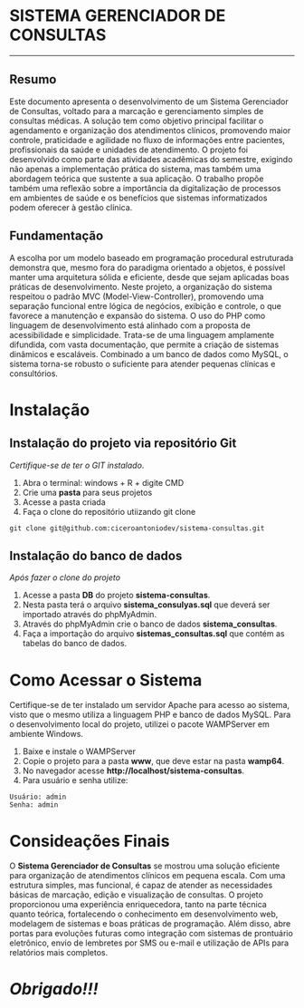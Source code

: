 # SISTEMA GERENCIADOR DE CONSULTAS
***

## Resumo

Este documento apresenta o desenvolvimento de um Sistema Gerenciador de Consultas, voltado para a marcação e gerenciamento simples de consultas médicas. A solução tem como objetivo principal facilitar o agendamento e organização dos atendimentos clínicos, promovendo maior controle, praticidade e agilidade no fluxo de informações entre pacientes, profissionais da saúde e unidades de atendimento. O projeto foi desenvolvido como parte das atividades acadêmicas do semestre, exigindo não apenas a implementação prática do sistema, mas também uma abordagem teórica que sustente a sua aplicação. O trabalho propõe também uma reflexão sobre a importância da digitalização de processos em ambientes de saúde e os benefícios que sistemas informatizados podem oferecer à gestão clínica.

## Fundamentação

A escolha por um modelo baseado em programação procedural estruturada demonstra que, mesmo fora do paradigma orientado a objetos, é possível manter uma arquitetura sólida e eficiente, desde que sejam aplicadas boas práticas de desenvolvimento. Neste projeto, a organização do sistema respeitou o padrão MVC (Model-View-Controller), promovendo uma separação funcional entre lógica de negócios, exibição e controle, o que favorece a manutenção e expansão do sistema. O uso do PHP como linguagem de desenvolvimento está alinhado com a proposta de acessibilidade e simplicidade. Trata-se de uma linguagem amplamente difundida, com vasta documentação, que permite a criação de sistemas dinâmicos e escaláveis. Combinado a um banco de dados como MySQL, o sistema torna-se robusto o suficiente para atender pequenas clínicas e consultórios.

# Instalação

## Instalação do projeto via repositório Git

_Certifique-se de ter o GIT instalado_.

1) Abra o terminal: windows + R + digite CMD
2) Crie uma __pasta__ para seus projetos
3) Acesse a pasta criada
4) Faça o clone do repositório utiizando git clone
   
```
git clone git@github.com:ciceroantoniodev/sistema-consultas.git
```

## Instalação do banco de dados

_Após fazer o clone do projeto_

1) Acesse a pasta __DB__ do projeto __sistema-consultas__.
2) Nesta pasta terá o arquivo __sistema_consulyas.sql__ que deverá ser importado através do phpMyAdmin.
3) Através do phpMyAdmin crie o banco de dados __sistema_consultas__.
4) Faça a importação do arquivo __sistemas_consultas.sql__ que contém as tabelas do banco de dados.

# Como Acessar o Sistema

Certifique-se de ter instalado um servidor Apache para acesso ao sistema, visto que o mesmo utiliza a linguagem PHP e banco de dados MySQL. Para o desenvolvimento local do projeto, utilizei o pacote WAMPServer em ambiente Windows.

1) Baixe e instale o WAMPServer
2) Copie o projeto para a pasta __www__, que deve estar na pasta __wamp64__.
3) No navegador acesse __http://localhost/sistema-consultas__.
4) Para usuário e senha utilize:

```
Usuário: admin
Senha: admin
```

# Consideações Finais

O __Sistema Gerenciador de Consultas__ se mostrou uma solução eficiente para organização de atendimentos clínicos em pequena escala. Com uma estrutura simples, mas funcional, é capaz de atender as necessidades básicas de marcação, edição e visualização de consultas. O projeto proporcionou uma experiência enriquecedora, tanto na parte técnica quanto teórica, fortalecendo o conhecimento em desenvolvimento web, modelagem de sistemas e boas práticas de programação. Além disso, abre portas para evoluções futuras como integração com sistemas de prontuário eletrônico, envio de lembretes por SMS ou e-mail e utilização de APIs para relatórios mais completos.

# _Obrigado!!!_
